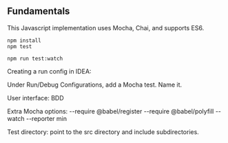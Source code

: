 ## Fundamentals

This Javascript implementation uses Mocha, Chai, and supports ES6.

```
npm install
npm test 

npm run test:watch
```


Creating a run config in IDEA:

Under Run/Debug Configurations, add a Mocha test. Name it.

User interface: BDD

Extra Mocha options: --require @babel/register --require @babel/polyfill --watch --reporter min

Test directory: point to the src directory and include subdirectories.
